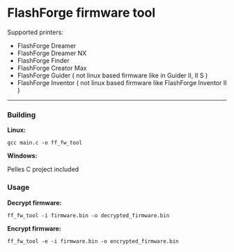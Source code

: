 # FlashForge firmware tool
Supported printers:
* FlashForge Dreamer
* FlashForge Dreamer NX
* FlashForge Finder
* FlashForge Creator Max
* FlashForge Guider ( not linux based firmware like in Guider II, II S )
* FlashForge Inventor ( not linux based firmware like FlashForge Inventor II )
------------
### Building
**Linux:**

`gcc main.c -o ff_fw_tool`

**Windows:**

Pelles C project included
### Usage
**Decrypt firmware:**

`ff_fw_tool -i firmware.bin -o decrypted_firmware.bin`

**Encrypt firmware:**

`ff_fw_tool -e -i firmware.bin -o encrypted_firmware.bin`
